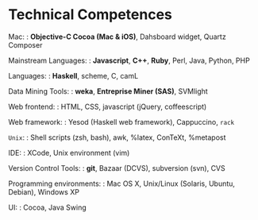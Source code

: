 # Technical Competences

Mac:
: __Objective-C Cocoa (Mac &amp; iOS)__, Dahsboard widget, Quartz Composer

Mainstream Languages:
: __Javascript__, __C++__, __Ruby__, Perl, Java, Python, PHP

Languages:
: __Haskell__, scheme, C, camL

Data Mining Tools:
: __weka__, __Entreprise Miner (SAS)__, SVMlight

Web frontend:
: HTML, CSS, javascript (jQuery, coffeescript)

Web framework:
: Yesod (Haskell web framework), Cappuccino, `rack`

`Unix`:
: Shell scripts (zsh, bash), awk, %latex, ConTeXt, %metapost

IDE:
: XCode, Unix environment (vim)

Version Control Tools:
: __git__, Bazaar (DCVS), subversion (svn), CVS

Programming environments:
: Mac OS X, Unix/Linux (Solaris, Ubuntu, Debian), Windows&nbsp;XP

UI:
: Cocoa, Java Swing
